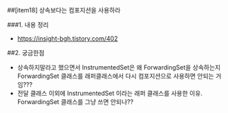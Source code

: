 ##[item18] 상속보다는 컴포지션을 사용하라

###1. 내용 정리
* https://insight-bgh.tistory.com/402

##2. 궁금한점
* 상속하지말라고 했으면서 InstrumentedSet은 왜 ForwardingSet을 상속하는지
  ForwardingSet 클래스를 래퍼클래스에서 다시 컴포지션으로 사용하면 안되는 거임???
* 전달 클래스 이외에 InstrumentedSet 이라는 래퍼 클래스를 사용한 이유.
  ForwardingSet 클래스를 그냥 쓰면 안되나??
